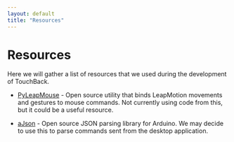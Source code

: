 ```yaml
---
layout: default
title: "Resources"
---
```


Resources
=========

Here we will gather a list of resources that we used during the development of TouchBack.

* [PyLeapMouse](https://github.com/openleap/PyLeapMouse/blob/master/Linux/Mouse.py) - Open source utility that binds LeapMotion movements and gestures to mouse commands. Not currently using code from this, but it could be a useful resource.

* [aJson](https://github.com/interactive-matter/aJson) - Open source JSON parsing library for Arduino. We may decide to use this to parse commands sent from the desktop application.

